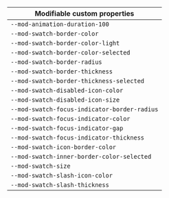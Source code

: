 | Modifiable custom properties                 |
| -------------------------------------------- |
| `--mod-animation-duration-100`               |
| `--mod-swatch-border-color`                  |
| `--mod-swatch-border-color-light`            |
| `--mod-swatch-border-color-selected`         |
| `--mod-swatch-border-radius`                 |
| `--mod-swatch-border-thickness`              |
| `--mod-swatch-border-thickness-selected`     |
| `--mod-swatch-disabled-icon-color`           |
| `--mod-swatch-disabled-icon-size`            |
| `--mod-swatch-focus-indicator-border-radius` |
| `--mod-swatch-focus-indicator-color`         |
| `--mod-swatch-focus-indicator-gap`           |
| `--mod-swatch-focus-indicator-thickness`     |
| `--mod-swatch-icon-border-color`             |
| `--mod-swatch-inner-border-color-selected`   |
| `--mod-swatch-size`                          |
| `--mod-swatch-slash-icon-color`              |
| `--mod-swatch-slash-thickness`               |

